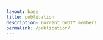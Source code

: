 ```yaml
---
layout: base
title: publication
description: Current GWOTY members
permalink: /publication/
---
```

